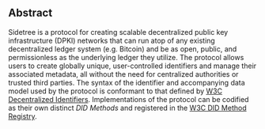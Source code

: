 ## Abstract

Sidetree is a protocol for creating scalable decentralized public key infrastructure (DPKI) networks that can run atop of any existing decentralized ledger system (e.g. Bitcoin) and be as open, public, and permissionless as the underlying ledger they utilize. The protocol allows users to create globally unique, user-controlled identifiers and manage their associated metadata, all without the need for centralized authorities or trusted third parties. The syntax of the identifier and accompanying data model used by the protocol is conformant to that defined by [W3C Decentralized Identifiers](https://w3c.github.io/did-core/). Implementations of the protocol can be codified as their own distinct _DID Methods_ and registered in the [W3C DID Method Registry](https://w3c-ccg.github.io/did-method-registry/).